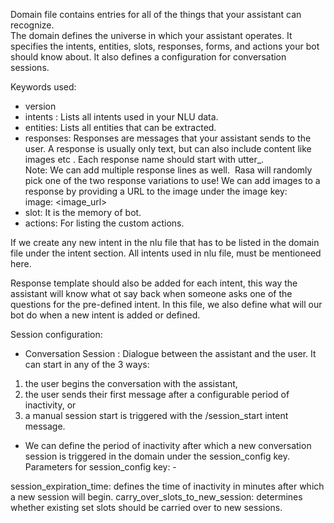 Domain file contains entries for all of the things that your assistant can recognize.  
The domain defines the universe in which your assistant operates. It specifies the intents, entities, slots, responses, forms, and actions your bot should know about. It also defines a configuration for conversation sessions.  


Keywords used:   
- version
- intents : Lists all intents used in your NLU data.
-  entities: Lists all entities that can be extracted.
-   responses:  Responses are messages that your assistant sends to the user. A response is usually only text, but can also include content like images etc . Each response name should start with utter_.  
Note: We can add multiple response lines as well.  Rasa will randomly pick one of the two response variations to use! We can add images to a response by providing a URL to the image under the image key:  
image: <image_url>    
-   slot: It is the memory of bot.
-   actions: For listing the custom actions.


If we create any new intent in the nlu file that has to be listed in the domain file under the intent section. All intents used in nlu file, must be mentioneed here.

Response template should also be added for each intent, this way the assistant will know what ot say back when someone asks one of the questions for the pre-defined intent.
In this file, we also define what will our bot do when a new intent is added or defined.

Session configuration: 
- Conversation Session :  Dialogue between the assistant and the user. It can start in any of the 3 ways:  
1. the user begins the conversation with the assistant,
1. the user sends their first message after a configurable period of inactivity, or
1. a manual session start is triggered with the /session_start intent message.

- We can define the period of inactivity after which a new conversation session is triggered in the domain under the session_config key.  
Parameters for session_config key: -

session_expiration_time: defines the time of inactivity in minutes after which a new session will begin.
carry_over_slots_to_new_session: determines whether existing set slots should be carried over to new sessions.
